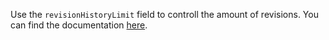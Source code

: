 Use the `revisionHistoryLimit` field to controll the amount of revisions. You can find the documentation [here](https://kubernetes.io/docs/concepts/workloads/controllers/deployment/).
